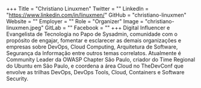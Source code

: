 +++
Title = "Christiano Linuxmen"
Twitter = ""
LinkedIn = "https://www.linkedin.com/in/linuxmen/"
GitHub = "christiano-linuxmen"
Website = ""
Employer = ""
Role = "Organizer"
Image = "christiano-linuxmen.jpeg"
GitLab = ""
Facebook = ""
+++
Digital Influencer e Evangelista de Tecnologia no Papo de Sysadmin, comunidade com o propósito de engajar, fomentar e esclarecer as demais organizações e empresas sobre DevOps, Cloud Computing, Arquitetura de Software, Segurança da Informação entre outros temas correlatos. Atualmente é Community Leader da OWASP Chapter São Paulo, criador do Time Regional do Ubuntu em São Paulo, e coordena a área Cloud no TheDevConf que envolve as trilhas DevOps, DevOps Tools, Cloud, Containers e Software Security.